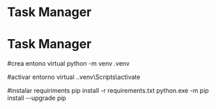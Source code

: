 # Task Manager

# Task Manager
#crea entono virtual 
 python -m venv .venv       

 #activar entorno virtual
  .\.venv\Scripts\activate   

  #instalar requiriments
  pip install -r requirements.txt 
  python.exe -m pip install --upgrade pip  
  